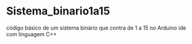 # Sistema_binario1a15
código básico de um sistema binário que contra de 1 a 15 no Arduino ide com linguagem C++
